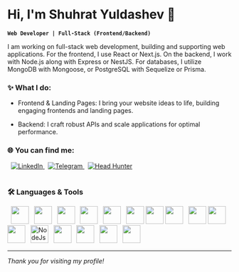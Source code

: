 # Hi, I'm Shuhrat Yuldashev 👋

**`Web Developer | Full-Stack (Frontend/Backend)`**

I am working on full-stack web development, building and supporting web applications. For the frontend, I use React or Next.js. On the backend, I work with Node.js along with Express or NestJS. For databases, I utilize MongoDB with Mongoose, or PostgreSQL with Sequelize or Prisma.


### ✨ What I do:

- Frontend & Landing Pages: I bring your website ideas to life, building engaging frontends and landing pages.

- Backend: I craft robust APIs and scale applications for optimal performance.



### 🌐 You can find me:

<p align="left">
  <a href="https://www.linkedin.com/in/shuhrat-yuldoshev-2b1198302/">
    <img title="Follow me on LinkedIn" src="https://img.shields.io/badge/Follow%20on%20LinkedIn-0A66C2?style=for-the-badge&logo=linkedin&logoColor=white" alt="LinkedIn"/>
  </a>
  <a href="https://t.me/ysh2009uz">
    <img title="Find me on Telegram" src="https://img.shields.io/badge/Find%20me%20on%20Telegram-26A5E4?style=for-the-badge&logo=telegram&logoColor=white" alt="Telegram" />
  </a>
  <a href="https://tashkent.hh.uz/resume/905814e4ff0d0da5350039ed1f465634386164">
    <img title="Follow me on HeadHunter" src="https://img.shields.io/badge/Follow%20me%20on%20HeadHunter-E4002B?labelColor=E4002B&color=E4002B&style=for-the-badge&logoColor=white" alt="Head Hunter"/> 
  </a>
</p>


#

### 🛠️ Languages & Tools

<p>
  <img width="40px" height="40px" style="paddong: 20px" src="https://img.icons8.com/color/200/git.png" alt=""GIT/>
  <img width="40px" height="40px" style="paddong: 20px" src="https://upload.wikimedia.org/wikipedia/commons/thumb/6/61/HTML5_logo_and_wordmark.svg/2048px-HTML5_logo_and_wordmark.svg.png" alt=""HTML/>
  <img width="40px" height="40px" style="paddong: 20px" src="https://brandslogos.com/wp-content/uploads/images/large/css-logo.png" alt=""CSS/>
  <img width="40px" height="40px" style="paddong: 20px" src="https://upload.wikimedia.org/wikipedia/commons/thumb/6/6a/JavaScript-logo.png/250px-JavaScript-logo.png" alt=""JS/>
  <img width="40px" height="40px" style="paddong: 20px" src="https://cdn-icons-png.flaticon.com/256/5968/5968381.png" alt=""TS/>
  <img width="40px" height="40px" style="paddong: 20px" src="https://cdn4.iconfinder.com/data/icons/logos-3/600/React.js_logo-512.png" alt=""React/>
  <img width="40px" height="40px" style="paddong: 20px" src="https://avatars.githubusercontent.com/u/73801201?s=280&v=4" alt=""Redux toolkit/>
  <img width="40px" height="40px" style="paddong: 20px" src="https://miro.medium.com/v2/resize:fit:1200/1*elhu-42TzQEdsFjKDbQhhA.png" alt=""Tanstack query/>
  <img width="40px" height="40px" style="paddong: 20px" src="https://img.icons8.com/fluent-systems-filled/512/FFFFFF/nextjs.png" alt=""Nextjs/>
  <img width="40px" height="40px" style="paddong: 20px" src="https://encrypted-tbn0.gstatic.com/images?q=tbn:ANd9GcQysUHnXbD4Ub7q1nanqKmvxj3aGYllAb6iGg&s" alt=""Shadcn UI/>
  <img width="40px" height="40px" style="paddong: 20px" src="https://img.icons8.com/?size=512&id=gFw7X5Tbl3ss&format=png" alt=""MUI/>
  <img width="40px" height="40px" style="paddong: 20px" src="https://upload.wikimedia.org/wikipedia/commons/d/d9/Node.js_logo.svg" alt="NodeJs"/>
  <img width="40px" height="40px" style="paddong: 20px" src="https://img.icons8.com/color/512/express-js.png" alt=""Express/>
  <img width="40px" height="40px" style="paddong: 20px" src="https://static-00.iconduck.com/assets.00/nestjs-icon-512x510-9nvpcyc3.png" alt=""NestJS/>
  <img width="40px" height="40px" style="paddong: 20px" src="https://static-00.iconduck.com/assets.00/postgresql-icon-1987x2048-v2fkmdaw.png" alt=""PSql/>
  <img width="40px" height="40px" style="paddong: 20px" src="https://static-00.iconduck.com/assets.00/database-mongo-db-icon-980x1024-1q3t2p6x.png" alt=""MongoDB/>
</p>

---

*Thank you for visiting my profile!*
